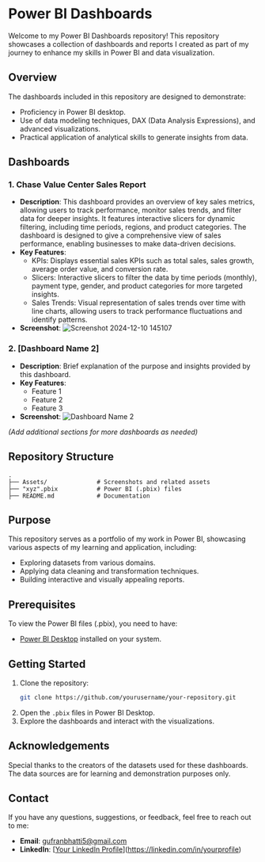 # Power BI Dashboards

Welcome to my Power BI Dashboards repository! This repository showcases a collection of dashboards and reports I created as part of my journey to enhance my skills in Power BI and data visualization.

## Overview

The dashboards included in this repository are designed to demonstrate:
- Proficiency in Power BI desktop.
- Use of data modeling techniques, DAX (Data Analysis Expressions), and advanced visualizations.
- Practical application of analytical skills to generate insights from data.

## Dashboards

### 1. Chase Value Center Sales Report
- **Description**: This dashboard provides an overview of key sales metrics, allowing users to track performance, monitor sales trends, and filter data for deeper insights. It features interactive slicers for dynamic filtering, including time periods, regions, and product categories. The dashboard is designed to give a comprehensive view of sales performance, enabling businesses to make data-driven decisions.
- **Key Features**:
  - KPIs: Displays essential sales KPIs such as total sales, sales growth, average order value, and conversion rate.
  - Slicers: Interactive slicers to filter the data by time periods (monthly), payment type, gender, and product categories for more targeted insights.
  - Sales Trends: Visual representation of sales trends over time with line charts, allowing users to track performance fluctuations and identify patterns.
- **Screenshot**: ![Screenshot 2024-12-10 145107](https://github.com/user-attachments/assets/f257c3a1-f172-4e85-bcc3-53cb36fd2f3e)

### 2. [Dashboard Name 2]
- **Description**: Brief explanation of the purpose and insights provided by this dashboard.
- **Key Features**:
  - Feature 1
  - Feature 2
  - Feature 3
- **Screenshot**: ![Dashboard Name 2](path/to/screenshot2.png)

*(Add additional sections for more dashboards as needed)*

## Repository Structure

```plaintext
.
├── Assets/              # Screenshots and related assets
├── "xyz".pbix           # Power BI (.pbix) files
├── README.md            # Documentation
```

## Purpose

This repository serves as a portfolio of my work in Power BI, showcasing various aspects of my learning and application, including:
- Exploring datasets from various domains.
- Applying data cleaning and transformation techniques.
- Building interactive and visually appealing reports.

## Prerequisites

To view the Power BI files (.pbix), you need to have:
- [Power BI Desktop](https://powerbi.microsoft.com/) installed on your system.

## Getting Started

1. Clone the repository:
   ```bash
   git clone https://github.com/yourusername/your-repository.git
2. Open the `.pbix` files in Power BI Desktop.  
3. Explore the dashboards and interact with the visualizations.

## Acknowledgements

Special thanks to the creators of the datasets used for these dashboards. The data sources are for learning and demonstration purposes only.

## Contact

If you have any questions, suggestions, or feedback, feel free to reach out to me:  
- **Email**: [gufranbhatti5@gmail.com](mailto:your-email@example.com)  
- **LinkedIn**: [[Your LinkedIn Profile](https://www.linkedin.com/in/gufran-bhatti-80568822a/)](https://linkedin.com/in/yourprofile)

